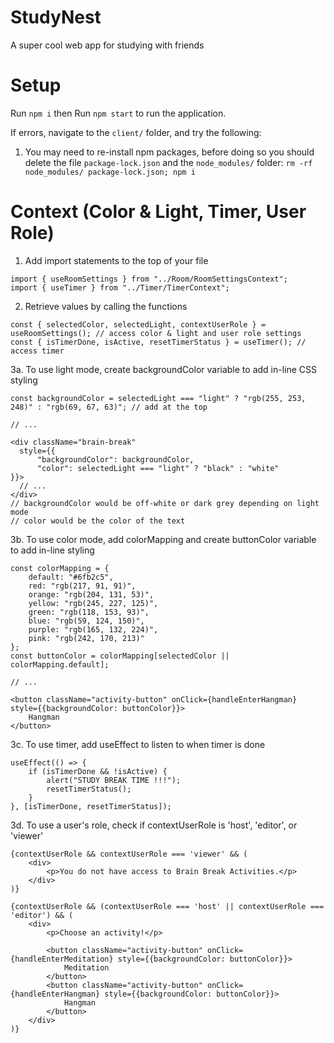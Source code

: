 # StudyNest
A super cool web app for studying with friends


# Setup
Run `npm i` then 
Run `npm start` to run the application.

If errors, navigate to the `client/` folder, and try the following:
1. You may need to re-install npm packages, before doing so you should delete the file `package-lock.json` and the `node_modules/` folder: `rm -rf node_modules/ package-lock.json; npm i`


# Context (Color & Light, Timer, User Role)
1. Add import statements to the top of your file
```
import { useRoomSettings } from "../Room/RoomSettingsContext";
import { useTimer } from "../Timer/TimerContext";
```

2. Retrieve values by calling the functions
```
const { selectedColor, selectedLight, contextUserRole } = useRoomSettings(); // access color & light and user role settings
const { isTimerDone, isActive, resetTimerStatus } = useTimer(); // access timer
```

3a. To use light mode, create backgroundColor variable to add in-line CSS styling
```
const backgroundColor = selectedLight === "light" ? "rgb(255, 253, 248)" : "rgb(69, 67, 63)"; // add at the top

// ...

<div className="brain-break"
  style={{
      "backgroundColor": backgroundColor,   
      "color": selectedLight === "light" ? "black" : "white"                    
}}>
  // ...
</div>
// backgroundColor would be off-white or dark grey depending on light mode
// color would be the color of the text
```

3b. To use color mode, add colorMapping and create buttonColor variable to add in-line styling
```
const colorMapping = {
    default: "#6fb2c5",
    red: "rgb(217, 91, 91)",
    orange: "rgb(204, 131, 53)",
    yellow: "rgb(245, 227, 125)",
    green: "rgb(118, 153, 93)",
    blue: "rgb(59, 124, 150)",
    purple: "rgb(165, 132, 224)",
    pink: "rgb(242, 170, 213)"  
};
const buttonColor = colorMapping[selectedColor || colorMapping.default];

// ...

<button className="activity-button" onClick={handleEnterHangman} style={{backgroundColor: buttonColor}}>
    Hangman
</button>
```

3c. To use timer, add useEffect to listen to when timer is done
```
useEffect(() => {
    if (isTimerDone && !isActive) {
        alert("STUDY BREAK TIME !!!");
        resetTimerStatus();
    }
}, [isTimerDone, resetTimerStatus]);
```

3d. To use a user's role, check if contextUserRole is 'host', 'editor', or 'viewer'
```
{contextUserRole && contextUserRole === 'viewer' && (
    <div>
        <p>You do not have access to Brain Break Activities.</p>
    </div>
)}

{contextUserRole && (contextUserRole === 'host' || contextUserRole === 'editor') && (
    <div>
        <p>Choose an activity!</p>

        <button className="activity-button" onClick={handleEnterMeditation} style={{backgroundColor: buttonColor}}>
            Meditation
        </button>
        <button className="activity-button" onClick={handleEnterHangman} style={{backgroundColor: buttonColor}}>
            Hangman
        </button>
    </div>
)}
```
